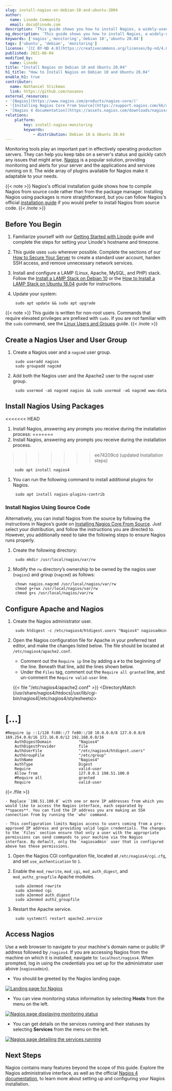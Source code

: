 ```yaml
---
slug: install-nagios-on-debian-10-and-ubuntu-2004
author:
  name: Linode Community
  email: docs@linode.com
description: 'This guide shows you how to install Nagios, a widely-used tool for server monitoring. The installation steps work for both Debian 10 and Ubuntu 20.04 servers.'
og_description: 'This guide shows you how to install Nagios, a widely-used tool for server monitoring. The installation steps work for both Debian 10 and Ubuntu 20.04 servers.'
keywords: ['nagios','monitoring','debian 10','ubuntu 20.04']
tags: ['ubuntu', 'debian', 'monitoring']
license: '[CC BY-ND 4.0](https://creativecommons.org/licenses/by-nd/4.0)'
published: 2021-06-04
modified_by:
  name: Linode
title: "Install Nagios on Debian 10 and Ubuntu 20.04"
h1_title: "How to Install Nagios on Debian 10 and Ubuntu 20.04"
enable_h1: true
contributor:
  name: Nathaniel Stickman
  link: https://github.com/nasanos
external_resources:
- '[Nagios](https://www.nagios.com/products/nagios-core/)'
- '[Installing Nagios Core From Source](https://support.nagios.com/kb/article/nagios-core-installing-nagios-core-from-source-96.html#Ubuntu)'
- '[Nagios 4 documentation](https://assets.nagios.com/downloads/nagioscore/docs/nagioscore/4/en/index.html)'
relations:
    platform:
        key: install-nagios-monitoring
        keywords:
            - distribution: Debian 10 & Ubuntu 20.04
---
```


Monitoring tools play an important part in effectively operating production servers. They can help you keep tabs on a server's status and quickly catch any issues that might arise. [Nagios](https://www.nagios.com/products/nagios-core/) is a popular solution, providing monitoring and alerts for your server and the applications and services running on it. The wide array of plugins available for Nagios make it adaptable to your needs.

{{< note >}}
Nagios's official installation guide shows how to compile Nagios from source code rather than from the package manager. Installing Nagios using packages is more straightforward, but you can follow Nagios's official [installation guide](https://support.nagios.com/kb/article/nagios-core-installing-nagios-core-from-source-96.html#Ubuntu) if you would prefer to install Nagios from source code.
{{< /note >}}

## Before You Begin

1. Familiarize yourself with our [Getting Started with Linode](/docs/getting-started/) guide and complete the steps for setting your Linode's hostname and timezone.

1. This guide uses `sudo` wherever possible. Complete the sections of our [How to Secure Your Server](/docs/security/securing-your-server/) to create a standard user account, harden SSH access, and remove unnecessary network services.

1. Install and configure a LAMP (Linux, Apache, MySQL, and PHP) stack. Follow the [Install a LAMP Stack on Debian 10](/docs/guides/how-to-install-a-lamp-stack-on-debian-10/) or the [How to Install a LAMP Stack on Ubuntu 18.04](/docs/guides/how-to-install-a-lamp-stack-on-ubuntu-18-04/) guide for instructions.

1. Update your system:

        sudo apt update && sudo apt upgrade

{{< note >}}
This guide is written for non-root users. Commands that require elevated privileges are prefixed with `sudo`. If you are not familiar with the `sudo` command, see the [Linux Users and Groups](/docs/tools-reference/linux-users-and-groups/) guide.
{{< /note >}}

## Create a Nagios User and User Group

1. Create a Nagios user and a `nagcmd` user group.

        sudo useradd nagios
        sudo groupadd nagcmd

1. Add both the Nagios user and the Apache2 user to the `nagcmd` user group.

        sudo usermod -aG nagcmd nagios && sudo usermod -aG nagcmd www-data

## Install Nagios Using Packages

<<<<<<< HEAD
1. Install Nagios, answering any prompts you receive during the installation process:
=======
1. Install Nagios, answering any prompts you receive during the installation process.
>>>>>>> ee74209cd (updated Installation steps)

        sudo apt install nagios4

1. You can run the following command to install additional plugins for Nagios.

        sudo apt install nagios-plugins-contrib

### Install Nagios Using Source Code

Alternatively, you can install Nagios from the source by following the instructions in Nagios’s guide on [Installing Nagios Core From Source](https://support.nagios.com/kb/article/nagios-core-installing-nagios-core-from-source-96.html#Ubuntu). Just select your distribution, and follow the instructions you are directed to. However, you additionally need to take the following steps to ensure Nagios runs properly.

1. Create the following directory:

        sudo mkdir /usr/local/nagios/var/rw

1. Modify the `rw` directory’s ownership to be owned by the nagios user (`nagios`) and group (`nagcmd`) as follows:

        chown nagios.nagcmd /usr/local/nagios/var/rw
        chmod g+rwx /usr/local/nagios/var/rw
        chmod g+s /usr/local/nagios/var/rw

## Configure Apache and Nagios

1. Create the Nagios administrator user.

        sudo htdigest -c /etc/nagios4/htdigest.users "Nagios4" nagiosadmin

1. Open the Nagios configuration file for Apache in your preferred text editor, and make the changes listed below. The file should be located at `/etc/nagios4/apache2.conf`.

    - Comment out the `Require ip` line by adding a `#` to the beginning of the line. Beneath that line, add the lines shown below.
    - Under the `Files` tag, comment out the `Require all granted` line, and un-comment the `Require valid-user` line.

    {{< file "/etc/nagios4/apache2.conf" >}}
 <DirectoryMatch (/usr/share/nagios4/htdocs|/usr/lib/cgi-bin/nagios4|/etc/nagios4/stylesheets)>

# [...]

    #Require ip ::1/128 fc00::/7 fe80::/10 10.0.0.0/8 127.0.0.0/8 169.254.0.0/16 172.16.0.0/12 192.168.0.0/16
        AuthDigestDomain            "Nagios4"
        AuthDigestProvider          file
        AuthUserFile                "/etc/nagios4/htdigest.users"
        AuthGroupFile               "/etc/group"
        AuthName                    "Nagios4"
        AuthType                    Digest
        Require                     valid-user
        Allow from                  127.0.0.1 198.51.100.0
        #Require all                granted
        Require                     valid-user
  </DirectoryMatch>
{{< /file >}}

    - Replace `198.51.100.0` with one or more IP addresses from which you would like to access the Nagios interface, each separated by **spaces**. You can find the IP address you are making an SSH connection from by running the `who` command.

    - This configuration limits Nagios access to users coming from a pre-approved IP address and providing valid login credentials. The changes to the `Files` section ensure that only a user with the appropriate permissions can send commands to your machine via the Nagios interface. By default, only the `nagiosadmin` user that is configured above has these permissions.

1. Open the Nagios CGI configuration file, located at `/etc/nagios4/cgi.cfg`, and set `use_authentication` to `1`.

1. Enable the `mod_rewrite`, `mod_cgi`, `mod_auth_digest`, and `mod_authz_groupfile` Apache modules.

        sudo a2enmod rewrite
        sudo a2enmod cgi
        sudo a2enmod auth_digest
        sudo a2enmod authz_groupfile

1. Restart the Apache service.

        sudo systemctl restart apache2.service

## Access Nagios

Use a web browser to navigate to your machine's domain name or public IP address followed by `/nagios4`. If you are accessing Nagios from the machine on which it is installed, navigate to: `localhost/nagios4`. When prompted, log in using the credentials you set up for the administrator user above (`nagiosadmin`).

- You should be greeted by the Nagios landing page.

[![Landing page for Nagios](nagios-landing-page_small.png "Landing page for Nagios")](nagios-landing-page.png)

- You can view monitoring status information by selecting **Hosts** from the menu on the left.

[![Nagios page displaying monitoring status](nagios-hosts-page_small.png "Nagios page displaying monitoring status")](nagios-hosts-page.png)

- You can get details on the services running and their statuses by selecting **Services** from the menu on the left.

[![Nagios page detailing the services running](nagios-services-page_small.png "Nagios page detailing the services running")](nagios-services-page.png)

## Next Steps

Nagios contains many features beyond the scope of this guide. Explore the Nagios administrative interface, as well as the official [Nagios 4 documentation](https://assets.nagios.com/downloads/nagioscore/docs/nagioscore/4/en/index.html), to learn more about setting up and configuring your Nagios installation.
